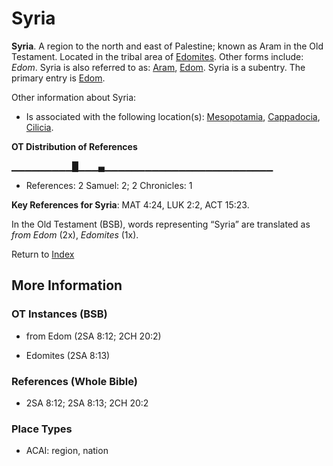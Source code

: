 # Syria
**Syria**. 
A region to the north and east of Palestine; known as Aram in the Old Testament. 
Located in the tribal area of [Edomites](../../../groups/md/acai/Edom.md). 
Other forms include: 
*Edom*. 
Syria is also referred to as: 
[Aram](Aram.md), [Edom](Edom.md). 
Syria is a subentry. The primary entry is 
[Edom](Edom.md). 




Other information about Syria:


* Is associated with the following location(s): 
[Mesopotamia](Mesopotamia.md), [Cappadocia](Cappadocia.md), [Cilicia](Cilicia.md). 


**OT Distribution of References**

▁▁▁▁▁▁▁▁▁█▁▁▁▄▁▁▁▁▁▁▁▁▁▁▁▁▁▁▁▁▁▁▁▁▁▁▁▁▁
* References: 2 Samuel: 2; 2 Chronicles: 1



**Key References for Syria**: 
MAT 4:24, LUK 2:2, ACT 15:23. 


In the Old Testament (BSB), words representing “Syria” are translated as 
*from Edom* (2x), *Edomites* (1x). 




Return to [Index](00-Index.md)

## More Information

### OT Instances (BSB)

* from Edom (2SA 8:12; 2CH 20:2)

* Edomites (2SA 8:13)



### References (Whole Bible)

* 2SA 8:12; 2SA 8:13; 2CH 20:2


### Place Types

* ACAI: region, nation




